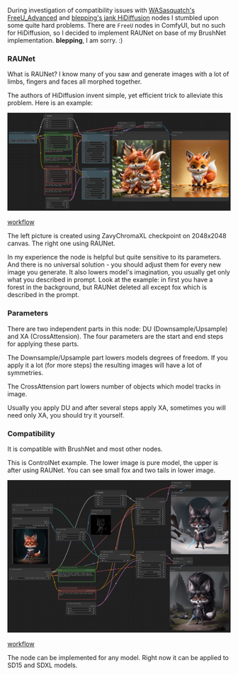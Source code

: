 During investigation of compatibility issues with [WASasquatch's FreeU_Advanced](https://github.com/WASasquatch/FreeU_Advanced/tree/main) and [blepping's jank HiDiffusion](https://github.com/blepping/comfyui_jankhidiffusion) nodes I stumbled upon some quite hard problems. There are `FreeU` nodes in ComfyUI, but no such for HiDiffusion, so I decided to implement RAUNet on base of my BrushNet implementation. **blepping**, I am sorry. :)

### RAUNet

What is RAUNet? I know many of you saw and generate images with a lot of limbs, fingers and faces all morphed together.

The authors of HiDiffusion invent simple, yet efficient trick to alleviate this problem. Here is an example:

![example workflow](example/RAUNet1.png?raw=true)

[workflow](example/RAUNet_basic.json)

The left picture is created using ZavyChromaXL checkpoint on 2048x2048 canvas. The right one using RAUNet.

In my experience the node is helpful but quite sensitive to its parameters. And there is no universal solution - you should adjust them for every new image you generate. It also lowers model's imagination, you usually get only what you described in prompt. Look at the example: in first you have a forest in the background, but RAUNet deleted all except fox which is described in the prompt.

### Parameters

There are two independent parts in this node: DU (Downsample/Upsample) and XA (CrossAttension). The four parameters are the start and end steps for applying these parts. 

The Downsample/Upsample part lowers models degrees of freedom. If you apply it a lot (for more steps) the resulting images will have a lot of symmetries.

The CrossAttension part lowers number of objects which model tracks in image.

Usually you apply DU and after several steps apply XA, sometimes you will need only XA, you should try it yourself.

### Compatibility

It is compatible with BrushNet and most other nodes.

This is ControlNet example. The lower image is pure model, the upper is after using RAUNet. You can see small fox and two tails in lower image.

![example workflow](example/RAUNet2.png?raw=true)

[workflow](example/RAUNet_with_CN.json)

The node can be implemented for any model. Right now it can be applied to SD15 and SDXL models.